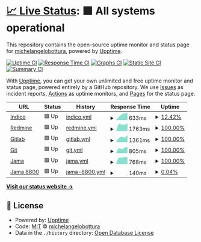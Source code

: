 # [📈 Live Status](https://upptime.cta-observatory.org): <!--live status--> **🟩 All systems operational**

This repository contains the open-source uptime monitor and status page for [michelangelobottura](https://upptime.cta-observatory.org), powered by [Upptime](https://github.com/upptime/upptime).

[![Uptime CI](https://github.com/michelangelobottura/ctaoit-upptime/workflows/Uptime%20CI/badge.svg)](https://github.com/michelangelobottura/ctaoit-upptime/actions?query=workflow%3A%22Uptime+CI%22)
[![Response Time CI](https://github.com/michelangelobottura/ctaoit-upptime/workflows/Response%20Time%20CI/badge.svg)](https://github.com/michelangelobottura/ctaoit-upptime/actions?query=workflow%3A%22Response+Time+CI%22)
[![Graphs CI](https://github.com/michelangelobottura/ctaoit-upptime/workflows/Graphs%20CI/badge.svg)](https://github.com/michelangelobottura/ctaoit-upptime/actions?query=workflow%3A%22Graphs+CI%22)
[![Static Site CI](https://github.com/michelangelobottura/ctaoit-upptime/workflows/Static%20Site%20CI/badge.svg)](https://github.com/michelangelobottura/ctaoit-upptime/actions?query=workflow%3A%22Static+Site+CI%22)
[![Summary CI](https://github.com/michelangelobottura/ctaoit-upptime/workflows/Summary%20CI/badge.svg)](https://github.com/michelangelobottura/ctaoit-upptime/actions?query=workflow%3A%22Summary+CI%22)

With [Upptime](https://upptime.js.org), you can get your own unlimited and free uptime monitor and status page, powered entirely by a GitHub repository. We use [Issues](https://github.com/michelangelobottura/ctaoit-upptime/issues) as incident reports, [Actions](https://github.com/michelangelobottura/ctaoit-upptime/actions) as uptime monitors, and [Pages](https://upptime.cta-observatory.org) for the status page.

<!--start: status pages-->
<!-- This summary is generated by Upptime (https://github.com/upptime/upptime) -->
<!-- Do not edit this manually, your changes will be overwritten -->
<!-- prettier-ignore -->
| URL | Status | History | Response Time | Uptime |
| --- | ------ | ------- | ------------- | ------ |
| <img alt="" src="https://icons.duckduckgo.com/ip3/indico.cta-observatory.org.ico" height="13"> [Indico](https://indico.cta-observatory.org) | 🟩 Up | [indico.yml](https://github.com/michelangelobottura/ctaoit-upptime/commits/HEAD/history/indico.yml) | <details><summary><img alt="Response time graph" src="./graphs/indico/response-time-week.png" height="20"> 633ms</summary><br><a href="https://upptime.cta-observatory.org/history/indico"><img alt="Response time 633" src="https://img.shields.io/endpoint?url=https%3A%2F%2Fraw.githubusercontent.com%2Fmichelangelobottura%2Fctaoit-upptime%2FHEAD%2Fapi%2Findico%2Fresponse-time.json"></a><br><a href="https://upptime.cta-observatory.org/history/indico"><img alt="24-hour response time 633" src="https://img.shields.io/endpoint?url=https%3A%2F%2Fraw.githubusercontent.com%2Fmichelangelobottura%2Fctaoit-upptime%2FHEAD%2Fapi%2Findico%2Fresponse-time-day.json"></a><br><a href="https://upptime.cta-observatory.org/history/indico"><img alt="7-day response time 633" src="https://img.shields.io/endpoint?url=https%3A%2F%2Fraw.githubusercontent.com%2Fmichelangelobottura%2Fctaoit-upptime%2FHEAD%2Fapi%2Findico%2Fresponse-time-week.json"></a><br><a href="https://upptime.cta-observatory.org/history/indico"><img alt="30-day response time 633" src="https://img.shields.io/endpoint?url=https%3A%2F%2Fraw.githubusercontent.com%2Fmichelangelobottura%2Fctaoit-upptime%2FHEAD%2Fapi%2Findico%2Fresponse-time-month.json"></a><br><a href="https://upptime.cta-observatory.org/history/indico"><img alt="1-year response time 633" src="https://img.shields.io/endpoint?url=https%3A%2F%2Fraw.githubusercontent.com%2Fmichelangelobottura%2Fctaoit-upptime%2FHEAD%2Fapi%2Findico%2Fresponse-time-year.json"></a></details> | <details><summary><a href="https://upptime.cta-observatory.org/history/indico">12.42%</a></summary><a href="https://upptime.cta-observatory.org/history/indico"><img alt="All-time uptime 12.42%" src="https://img.shields.io/endpoint?url=https%3A%2F%2Fraw.githubusercontent.com%2Fmichelangelobottura%2Fctaoit-upptime%2FHEAD%2Fapi%2Findico%2Fuptime.json"></a><br><a href="https://upptime.cta-observatory.org/history/indico"><img alt="24-hour uptime 12.42%" src="https://img.shields.io/endpoint?url=https%3A%2F%2Fraw.githubusercontent.com%2Fmichelangelobottura%2Fctaoit-upptime%2FHEAD%2Fapi%2Findico%2Fuptime-day.json"></a><br><a href="https://upptime.cta-observatory.org/history/indico"><img alt="7-day uptime 12.42%" src="https://img.shields.io/endpoint?url=https%3A%2F%2Fraw.githubusercontent.com%2Fmichelangelobottura%2Fctaoit-upptime%2FHEAD%2Fapi%2Findico%2Fuptime-week.json"></a><br><a href="https://upptime.cta-observatory.org/history/indico"><img alt="30-day uptime 12.42%" src="https://img.shields.io/endpoint?url=https%3A%2F%2Fraw.githubusercontent.com%2Fmichelangelobottura%2Fctaoit-upptime%2FHEAD%2Fapi%2Findico%2Fuptime-month.json"></a><br><a href="https://upptime.cta-observatory.org/history/indico"><img alt="1-year uptime 12.42%" src="https://img.shields.io/endpoint?url=https%3A%2F%2Fraw.githubusercontent.com%2Fmichelangelobottura%2Fctaoit-upptime%2FHEAD%2Fapi%2Findico%2Fuptime-year.json"></a></details>
| <img alt="" src="https://icons.duckduckgo.com/ip3/redmine.cta-observatory.org.ico" height="13"> [Redmine](https://redmine.cta-observatory.org) | 🟩 Up | [redmine.yml](https://github.com/michelangelobottura/ctaoit-upptime/commits/HEAD/history/redmine.yml) | <details><summary><img alt="Response time graph" src="./graphs/redmine/response-time-week.png" height="20"> 1763ms</summary><br><a href="https://upptime.cta-observatory.org/history/redmine"><img alt="Response time 1763" src="https://img.shields.io/endpoint?url=https%3A%2F%2Fraw.githubusercontent.com%2Fmichelangelobottura%2Fctaoit-upptime%2FHEAD%2Fapi%2Fredmine%2Fresponse-time.json"></a><br><a href="https://upptime.cta-observatory.org/history/redmine"><img alt="24-hour response time 1763" src="https://img.shields.io/endpoint?url=https%3A%2F%2Fraw.githubusercontent.com%2Fmichelangelobottura%2Fctaoit-upptime%2FHEAD%2Fapi%2Fredmine%2Fresponse-time-day.json"></a><br><a href="https://upptime.cta-observatory.org/history/redmine"><img alt="7-day response time 1763" src="https://img.shields.io/endpoint?url=https%3A%2F%2Fraw.githubusercontent.com%2Fmichelangelobottura%2Fctaoit-upptime%2FHEAD%2Fapi%2Fredmine%2Fresponse-time-week.json"></a><br><a href="https://upptime.cta-observatory.org/history/redmine"><img alt="30-day response time 1763" src="https://img.shields.io/endpoint?url=https%3A%2F%2Fraw.githubusercontent.com%2Fmichelangelobottura%2Fctaoit-upptime%2FHEAD%2Fapi%2Fredmine%2Fresponse-time-month.json"></a><br><a href="https://upptime.cta-observatory.org/history/redmine"><img alt="1-year response time 1763" src="https://img.shields.io/endpoint?url=https%3A%2F%2Fraw.githubusercontent.com%2Fmichelangelobottura%2Fctaoit-upptime%2FHEAD%2Fapi%2Fredmine%2Fresponse-time-year.json"></a></details> | <details><summary><a href="https://upptime.cta-observatory.org/history/redmine">100.00%</a></summary><a href="https://upptime.cta-observatory.org/history/redmine"><img alt="All-time uptime 100.00%" src="https://img.shields.io/endpoint?url=https%3A%2F%2Fraw.githubusercontent.com%2Fmichelangelobottura%2Fctaoit-upptime%2FHEAD%2Fapi%2Fredmine%2Fuptime.json"></a><br><a href="https://upptime.cta-observatory.org/history/redmine"><img alt="24-hour uptime 100.00%" src="https://img.shields.io/endpoint?url=https%3A%2F%2Fraw.githubusercontent.com%2Fmichelangelobottura%2Fctaoit-upptime%2FHEAD%2Fapi%2Fredmine%2Fuptime-day.json"></a><br><a href="https://upptime.cta-observatory.org/history/redmine"><img alt="7-day uptime 100.00%" src="https://img.shields.io/endpoint?url=https%3A%2F%2Fraw.githubusercontent.com%2Fmichelangelobottura%2Fctaoit-upptime%2FHEAD%2Fapi%2Fredmine%2Fuptime-week.json"></a><br><a href="https://upptime.cta-observatory.org/history/redmine"><img alt="30-day uptime 100.00%" src="https://img.shields.io/endpoint?url=https%3A%2F%2Fraw.githubusercontent.com%2Fmichelangelobottura%2Fctaoit-upptime%2FHEAD%2Fapi%2Fredmine%2Fuptime-month.json"></a><br><a href="https://upptime.cta-observatory.org/history/redmine"><img alt="1-year uptime 100.00%" src="https://img.shields.io/endpoint?url=https%3A%2F%2Fraw.githubusercontent.com%2Fmichelangelobottura%2Fctaoit-upptime%2FHEAD%2Fapi%2Fredmine%2Fuptime-year.json"></a></details>
| <img alt="" src="https://icons.duckduckgo.com/ip3/gitlab.cta-observatory.org.ico" height="13"> [Gitlab](https://gitlab.cta-observatory.org) | 🟩 Up | [gitlab.yml](https://github.com/michelangelobottura/ctaoit-upptime/commits/HEAD/history/gitlab.yml) | <details><summary><img alt="Response time graph" src="./graphs/gitlab/response-time-week.png" height="20"> 1361ms</summary><br><a href="https://upptime.cta-observatory.org/history/gitlab"><img alt="Response time 1361" src="https://img.shields.io/endpoint?url=https%3A%2F%2Fraw.githubusercontent.com%2Fmichelangelobottura%2Fctaoit-upptime%2FHEAD%2Fapi%2Fgitlab%2Fresponse-time.json"></a><br><a href="https://upptime.cta-observatory.org/history/gitlab"><img alt="24-hour response time 1361" src="https://img.shields.io/endpoint?url=https%3A%2F%2Fraw.githubusercontent.com%2Fmichelangelobottura%2Fctaoit-upptime%2FHEAD%2Fapi%2Fgitlab%2Fresponse-time-day.json"></a><br><a href="https://upptime.cta-observatory.org/history/gitlab"><img alt="7-day response time 1361" src="https://img.shields.io/endpoint?url=https%3A%2F%2Fraw.githubusercontent.com%2Fmichelangelobottura%2Fctaoit-upptime%2FHEAD%2Fapi%2Fgitlab%2Fresponse-time-week.json"></a><br><a href="https://upptime.cta-observatory.org/history/gitlab"><img alt="30-day response time 1361" src="https://img.shields.io/endpoint?url=https%3A%2F%2Fraw.githubusercontent.com%2Fmichelangelobottura%2Fctaoit-upptime%2FHEAD%2Fapi%2Fgitlab%2Fresponse-time-month.json"></a><br><a href="https://upptime.cta-observatory.org/history/gitlab"><img alt="1-year response time 1361" src="https://img.shields.io/endpoint?url=https%3A%2F%2Fraw.githubusercontent.com%2Fmichelangelobottura%2Fctaoit-upptime%2FHEAD%2Fapi%2Fgitlab%2Fresponse-time-year.json"></a></details> | <details><summary><a href="https://upptime.cta-observatory.org/history/gitlab">100.00%</a></summary><a href="https://upptime.cta-observatory.org/history/gitlab"><img alt="All-time uptime 100.00%" src="https://img.shields.io/endpoint?url=https%3A%2F%2Fraw.githubusercontent.com%2Fmichelangelobottura%2Fctaoit-upptime%2FHEAD%2Fapi%2Fgitlab%2Fuptime.json"></a><br><a href="https://upptime.cta-observatory.org/history/gitlab"><img alt="24-hour uptime 100.00%" src="https://img.shields.io/endpoint?url=https%3A%2F%2Fraw.githubusercontent.com%2Fmichelangelobottura%2Fctaoit-upptime%2FHEAD%2Fapi%2Fgitlab%2Fuptime-day.json"></a><br><a href="https://upptime.cta-observatory.org/history/gitlab"><img alt="7-day uptime 100.00%" src="https://img.shields.io/endpoint?url=https%3A%2F%2Fraw.githubusercontent.com%2Fmichelangelobottura%2Fctaoit-upptime%2FHEAD%2Fapi%2Fgitlab%2Fuptime-week.json"></a><br><a href="https://upptime.cta-observatory.org/history/gitlab"><img alt="30-day uptime 100.00%" src="https://img.shields.io/endpoint?url=https%3A%2F%2Fraw.githubusercontent.com%2Fmichelangelobottura%2Fctaoit-upptime%2FHEAD%2Fapi%2Fgitlab%2Fuptime-month.json"></a><br><a href="https://upptime.cta-observatory.org/history/gitlab"><img alt="1-year uptime 100.00%" src="https://img.shields.io/endpoint?url=https%3A%2F%2Fraw.githubusercontent.com%2Fmichelangelobottura%2Fctaoit-upptime%2FHEAD%2Fapi%2Fgitlab%2Fuptime-year.json"></a></details>
| <img alt="" src="https://icons.duckduckgo.com/ip3/git.cta-observatory.org.ico" height="13"> [Git](https://git.cta-observatory.org) | 🟩 Up | [git.yml](https://github.com/michelangelobottura/ctaoit-upptime/commits/HEAD/history/git.yml) | <details><summary><img alt="Response time graph" src="./graphs/git/response-time-week.png" height="20"> 805ms</summary><br><a href="https://upptime.cta-observatory.org/history/git"><img alt="Response time 805" src="https://img.shields.io/endpoint?url=https%3A%2F%2Fraw.githubusercontent.com%2Fmichelangelobottura%2Fctaoit-upptime%2FHEAD%2Fapi%2Fgit%2Fresponse-time.json"></a><br><a href="https://upptime.cta-observatory.org/history/git"><img alt="24-hour response time 805" src="https://img.shields.io/endpoint?url=https%3A%2F%2Fraw.githubusercontent.com%2Fmichelangelobottura%2Fctaoit-upptime%2FHEAD%2Fapi%2Fgit%2Fresponse-time-day.json"></a><br><a href="https://upptime.cta-observatory.org/history/git"><img alt="7-day response time 805" src="https://img.shields.io/endpoint?url=https%3A%2F%2Fraw.githubusercontent.com%2Fmichelangelobottura%2Fctaoit-upptime%2FHEAD%2Fapi%2Fgit%2Fresponse-time-week.json"></a><br><a href="https://upptime.cta-observatory.org/history/git"><img alt="30-day response time 805" src="https://img.shields.io/endpoint?url=https%3A%2F%2Fraw.githubusercontent.com%2Fmichelangelobottura%2Fctaoit-upptime%2FHEAD%2Fapi%2Fgit%2Fresponse-time-month.json"></a><br><a href="https://upptime.cta-observatory.org/history/git"><img alt="1-year response time 805" src="https://img.shields.io/endpoint?url=https%3A%2F%2Fraw.githubusercontent.com%2Fmichelangelobottura%2Fctaoit-upptime%2FHEAD%2Fapi%2Fgit%2Fresponse-time-year.json"></a></details> | <details><summary><a href="https://upptime.cta-observatory.org/history/git">100.00%</a></summary><a href="https://upptime.cta-observatory.org/history/git"><img alt="All-time uptime 100.00%" src="https://img.shields.io/endpoint?url=https%3A%2F%2Fraw.githubusercontent.com%2Fmichelangelobottura%2Fctaoit-upptime%2FHEAD%2Fapi%2Fgit%2Fuptime.json"></a><br><a href="https://upptime.cta-observatory.org/history/git"><img alt="24-hour uptime 100.00%" src="https://img.shields.io/endpoint?url=https%3A%2F%2Fraw.githubusercontent.com%2Fmichelangelobottura%2Fctaoit-upptime%2FHEAD%2Fapi%2Fgit%2Fuptime-day.json"></a><br><a href="https://upptime.cta-observatory.org/history/git"><img alt="7-day uptime 100.00%" src="https://img.shields.io/endpoint?url=https%3A%2F%2Fraw.githubusercontent.com%2Fmichelangelobottura%2Fctaoit-upptime%2FHEAD%2Fapi%2Fgit%2Fuptime-week.json"></a><br><a href="https://upptime.cta-observatory.org/history/git"><img alt="30-day uptime 100.00%" src="https://img.shields.io/endpoint?url=https%3A%2F%2Fraw.githubusercontent.com%2Fmichelangelobottura%2Fctaoit-upptime%2FHEAD%2Fapi%2Fgit%2Fuptime-month.json"></a><br><a href="https://upptime.cta-observatory.org/history/git"><img alt="1-year uptime 100.00%" src="https://img.shields.io/endpoint?url=https%3A%2F%2Fraw.githubusercontent.com%2Fmichelangelobottura%2Fctaoit-upptime%2FHEAD%2Fapi%2Fgit%2Fuptime-year.json"></a></details>
| <img alt="" src="https://icons.duckduckgo.com/ip3/jama.cta-observatory.org.ico" height="13"> [Jama](https://jama.cta-observatory.org) | 🟩 Up | [jama.yml](https://github.com/michelangelobottura/ctaoit-upptime/commits/HEAD/history/jama.yml) | <details><summary><img alt="Response time graph" src="./graphs/jama/response-time-week.png" height="20"> 768ms</summary><br><a href="https://upptime.cta-observatory.org/history/jama"><img alt="Response time 768" src="https://img.shields.io/endpoint?url=https%3A%2F%2Fraw.githubusercontent.com%2Fmichelangelobottura%2Fctaoit-upptime%2FHEAD%2Fapi%2Fjama%2Fresponse-time.json"></a><br><a href="https://upptime.cta-observatory.org/history/jama"><img alt="24-hour response time 768" src="https://img.shields.io/endpoint?url=https%3A%2F%2Fraw.githubusercontent.com%2Fmichelangelobottura%2Fctaoit-upptime%2FHEAD%2Fapi%2Fjama%2Fresponse-time-day.json"></a><br><a href="https://upptime.cta-observatory.org/history/jama"><img alt="7-day response time 768" src="https://img.shields.io/endpoint?url=https%3A%2F%2Fraw.githubusercontent.com%2Fmichelangelobottura%2Fctaoit-upptime%2FHEAD%2Fapi%2Fjama%2Fresponse-time-week.json"></a><br><a href="https://upptime.cta-observatory.org/history/jama"><img alt="30-day response time 768" src="https://img.shields.io/endpoint?url=https%3A%2F%2Fraw.githubusercontent.com%2Fmichelangelobottura%2Fctaoit-upptime%2FHEAD%2Fapi%2Fjama%2Fresponse-time-month.json"></a><br><a href="https://upptime.cta-observatory.org/history/jama"><img alt="1-year response time 768" src="https://img.shields.io/endpoint?url=https%3A%2F%2Fraw.githubusercontent.com%2Fmichelangelobottura%2Fctaoit-upptime%2FHEAD%2Fapi%2Fjama%2Fresponse-time-year.json"></a></details> | <details><summary><a href="https://upptime.cta-observatory.org/history/jama">100.00%</a></summary><a href="https://upptime.cta-observatory.org/history/jama"><img alt="All-time uptime 100.00%" src="https://img.shields.io/endpoint?url=https%3A%2F%2Fraw.githubusercontent.com%2Fmichelangelobottura%2Fctaoit-upptime%2FHEAD%2Fapi%2Fjama%2Fuptime.json"></a><br><a href="https://upptime.cta-observatory.org/history/jama"><img alt="24-hour uptime 100.00%" src="https://img.shields.io/endpoint?url=https%3A%2F%2Fraw.githubusercontent.com%2Fmichelangelobottura%2Fctaoit-upptime%2FHEAD%2Fapi%2Fjama%2Fuptime-day.json"></a><br><a href="https://upptime.cta-observatory.org/history/jama"><img alt="7-day uptime 100.00%" src="https://img.shields.io/endpoint?url=https%3A%2F%2Fraw.githubusercontent.com%2Fmichelangelobottura%2Fctaoit-upptime%2FHEAD%2Fapi%2Fjama%2Fuptime-week.json"></a><br><a href="https://upptime.cta-observatory.org/history/jama"><img alt="30-day uptime 100.00%" src="https://img.shields.io/endpoint?url=https%3A%2F%2Fraw.githubusercontent.com%2Fmichelangelobottura%2Fctaoit-upptime%2FHEAD%2Fapi%2Fjama%2Fuptime-month.json"></a><br><a href="https://upptime.cta-observatory.org/history/jama"><img alt="1-year uptime 100.00%" src="https://img.shields.io/endpoint?url=https%3A%2F%2Fraw.githubusercontent.com%2Fmichelangelobottura%2Fctaoit-upptime%2FHEAD%2Fapi%2Fjama%2Fuptime-year.json"></a></details>
| <img alt="" src="https://icons.duckduckgo.com/ip3/null.ico" height="13"> [Jama 8800](jama.cta-observatory.org) | 🟩 Up | [jama-8800.yml](https://github.com/michelangelobottura/ctaoit-upptime/commits/HEAD/history/jama-8800.yml) | <details><summary><img alt="Response time graph" src="./graphs/jama-8800/response-time-week.png" height="20"> 140ms</summary><br><a href="https://upptime.cta-observatory.org/history/jama-8800"><img alt="Response time 140" src="https://img.shields.io/endpoint?url=https%3A%2F%2Fraw.githubusercontent.com%2Fmichelangelobottura%2Fctaoit-upptime%2FHEAD%2Fapi%2Fjama-8800%2Fresponse-time.json"></a><br><a href="https://upptime.cta-observatory.org/history/jama-8800"><img alt="24-hour response time 140" src="https://img.shields.io/endpoint?url=https%3A%2F%2Fraw.githubusercontent.com%2Fmichelangelobottura%2Fctaoit-upptime%2FHEAD%2Fapi%2Fjama-8800%2Fresponse-time-day.json"></a><br><a href="https://upptime.cta-observatory.org/history/jama-8800"><img alt="7-day response time 140" src="https://img.shields.io/endpoint?url=https%3A%2F%2Fraw.githubusercontent.com%2Fmichelangelobottura%2Fctaoit-upptime%2FHEAD%2Fapi%2Fjama-8800%2Fresponse-time-week.json"></a><br><a href="https://upptime.cta-observatory.org/history/jama-8800"><img alt="30-day response time 140" src="https://img.shields.io/endpoint?url=https%3A%2F%2Fraw.githubusercontent.com%2Fmichelangelobottura%2Fctaoit-upptime%2FHEAD%2Fapi%2Fjama-8800%2Fresponse-time-month.json"></a><br><a href="https://upptime.cta-observatory.org/history/jama-8800"><img alt="1-year response time 140" src="https://img.shields.io/endpoint?url=https%3A%2F%2Fraw.githubusercontent.com%2Fmichelangelobottura%2Fctaoit-upptime%2FHEAD%2Fapi%2Fjama-8800%2Fresponse-time-year.json"></a></details> | <details><summary><a href="https://upptime.cta-observatory.org/history/jama-8800">0.04%</a></summary><a href="https://upptime.cta-observatory.org/history/jama-8800"><img alt="All-time uptime 0.04%" src="https://img.shields.io/endpoint?url=https%3A%2F%2Fraw.githubusercontent.com%2Fmichelangelobottura%2Fctaoit-upptime%2FHEAD%2Fapi%2Fjama-8800%2Fuptime.json"></a><br><a href="https://upptime.cta-observatory.org/history/jama-8800"><img alt="24-hour uptime 0.04%" src="https://img.shields.io/endpoint?url=https%3A%2F%2Fraw.githubusercontent.com%2Fmichelangelobottura%2Fctaoit-upptime%2FHEAD%2Fapi%2Fjama-8800%2Fuptime-day.json"></a><br><a href="https://upptime.cta-observatory.org/history/jama-8800"><img alt="7-day uptime 0.04%" src="https://img.shields.io/endpoint?url=https%3A%2F%2Fraw.githubusercontent.com%2Fmichelangelobottura%2Fctaoit-upptime%2FHEAD%2Fapi%2Fjama-8800%2Fuptime-week.json"></a><br><a href="https://upptime.cta-observatory.org/history/jama-8800"><img alt="30-day uptime 0.04%" src="https://img.shields.io/endpoint?url=https%3A%2F%2Fraw.githubusercontent.com%2Fmichelangelobottura%2Fctaoit-upptime%2FHEAD%2Fapi%2Fjama-8800%2Fuptime-month.json"></a><br><a href="https://upptime.cta-observatory.org/history/jama-8800"><img alt="1-year uptime 0.04%" src="https://img.shields.io/endpoint?url=https%3A%2F%2Fraw.githubusercontent.com%2Fmichelangelobottura%2Fctaoit-upptime%2FHEAD%2Fapi%2Fjama-8800%2Fuptime-year.json"></a></details>

<!--end: status pages-->

[**Visit our status website →**](https://upptime.cta-observatory.org)

## 📄 License

- Powered by: [Upptime](https://github.com/upptime/upptime)
- Code: [MIT](./LICENSE) © [michelangelobottura](https://upptime.cta-observatory.org)
- Data in the `./history` directory: [Open Database License](https://opendatacommons.org/licenses/odbl/1-0/)
